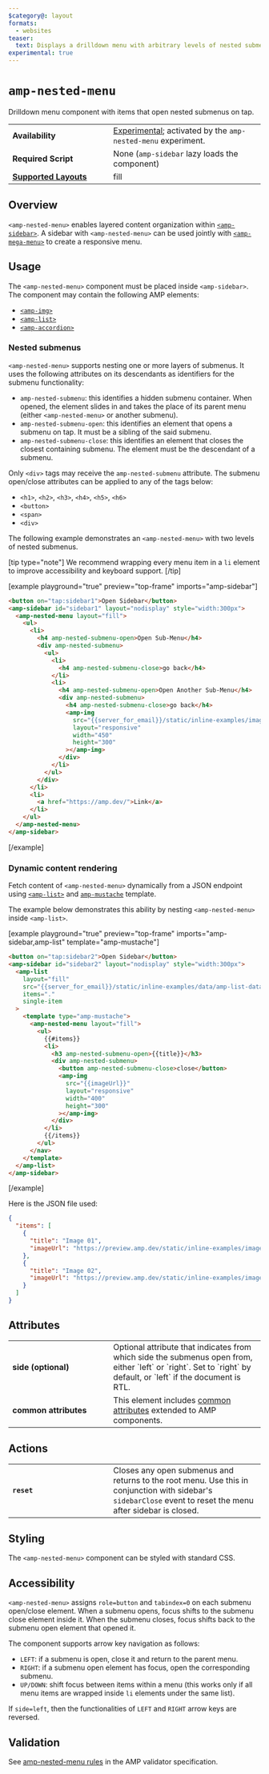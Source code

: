 ```yaml
---
$category@: layout
formats:
  - websites
teaser:
  text: Displays a drilldown menu with arbitrary levels of nested submenus.
experimental: true
---
```


<!--
Copyright 2019 The AMP HTML Authors. All Rights Reserved.

Licensed under the Apache License, Version 2.0 (the "License");
you may not use this file except in compliance with the License.
You may obtain a copy of the License at

      http://www.apache.org/licenses/LICENSE-2.0

Unless required by applicable law or agreed to in writing, software
distributed under the License is distributed on an "AS-IS" BASIS,
WITHOUT WARRANTIES OR CONDITIONS OF ANY KIND, either express or implied.
See the License for the specific language governing permissions and
limitations under the License.
-->

# `amp-nested-menu`

Drilldown menu component with items that open nested submenus on tap.

<table>
  <tr>
    <td width="40%"><strong>Availability</strong></td>
    <td><div><a href="https://amp.dev/documentation/guides-and-tutorials/learn/experimental">Experimental</a>; activated by the <code>amp-nested-menu</code> experiment.</div></td>
  </tr>
  <tr>
    <td width="40%"><strong>Required Script</strong></td>
    <td><div>None (<code>amp-sidebar</code> lazy loads the component)</div></td>
  </tr>
  <tr>
    <td class="col-fourty"><strong><a href="https://amp.dev/documentation/guides-and-tutorials/develop/style_and_layout/control_layout">Supported Layouts</a></strong></td>
    <td>fill</td>
  </tr>
</table>

## Overview

`<amp-nested-menu>` enables layered content organization within [`<amp-sidebar>`](../amp-sidebar/0.1/amp-sidebar.md). A sidebar with `<amp-nested-menu>` can be used jointly with [`<amp-mega-menu>`](../amp-mega-menu/amp-mega-menu.md) to create a responsive menu.

## Usage

The `<amp-nested-menu>` component must be placed inside `<amp-sidebar>`. The component may contain the following AMP elements:

- [`<amp-img>`](../../builtins/amp-img.md)
- [`<amp-list>`](../amp-list/amp-list.md)
- [`<amp-accordion>`](../amp-accordion/amp-accordion.md)

### Nested submenus

`<amp-nested-menu>` supports nesting one or more layers of submenus. It uses the following attributes on its descendants as identifiers for the submenu functionality:

- `amp-nested-submenu`: this identifies a hidden submenu container. When opened, the element slides in and takes the place of its parent menu (either `<amp-nested-menu>` or another submenu).
- `amp-nested-submenu-open`: this identifies an element that opens a submenu on tap. It must be a sibling of the said submenu.
- `amp-nested-submenu-close`: this identifies an element that closes the closest containing submenu. The element must be the descendant of a submenu.

Only `<div>` tags may receive the `amp-nested-submenu` attribute. The submenu open/close attributes can be applied to any of the tags below:

- `<h1>`, `<h2>`, `<h3>`, `<h4>`, `<h5>`, `<h6>`
- `<button>`
- `<span>`
- `<div>`

The following example demonstrates an `<amp-nested-menu>` with two levels of nested submenus.

[tip type="note"]
We recommend wrapping every menu item in a `li` element to improve accessibility and keyboard support.
[/tip]

[example playground="true" preview="top-frame" imports="amp-sidebar"]

```html
<button on="tap:sidebar1">Open Sidebar</button>
<amp-sidebar id="sidebar1" layout="nodisplay" style="width:300px">
  <amp-nested-menu layout="fill">
    <ul>
      <li>
        <h4 amp-nested-submenu-open>Open Sub-Menu</h4>
        <div amp-nested-submenu>
          <ul>
            <li>
              <h4 amp-nested-submenu-close>go back</h4>
            </li>
            <li>
              <h4 amp-nested-submenu-open>Open Another Sub-Menu</h4>
              <div amp-nested-submenu>
                <h4 amp-nested-submenu-close>go back</h4>
                <amp-img
                  src="{{server_for_email}}/static/inline-examples/images/image1.jpg"
                  layout="responsive"
                  width="450"
                  height="300"
                ></amp-img>
              </div>
            </li>
          </ul>
        </div>
      </li>
      <li>
        <a href="https://amp.dev/">Link</a>
      </li>
    </ul>
  </amp-nested-menu>
</amp-sidebar>
```

[/example]

### Dynamic content rendering

Fetch content of `<amp-nested-menu>` dynamically from a JSON endpoint using [`<amp-list>`](../amp-list/amp-list.md) and [`amp-mustache`](../amp-mustache/amp-mustache.md) template.

The example below demonstrates this ability by nesting `<amp-nested-menu>` inside `<amp-list>`.

[example playground="true" preview="top-frame" imports="amp-sidebar,amp-list" template="amp-mustache"]

```html
<button on="tap:sidebar2">Open Sidebar</button>
<amp-sidebar id="sidebar2" layout="nodisplay" style="width:300px">
  <amp-list
    layout="fill"
    src="{{server_for_email}}/static/inline-examples/data/amp-list-data.json"
    items="."
    single-item
  >
    <template type="amp-mustache">
      <amp-nested-menu layout="fill">
        <ul>
          {{#items}}
          <li>
            <h3 amp-nested-submenu-open>{{title}}</h3>
            <div amp-nested-submenu>
              <button amp-nested-submenu-close>close</button>
              <amp-img
                src="{{imageUrl}}"
                layout="responsive"
                width="400"
                height="300"
              ></amp-img>
            </div>
          </li>
          {{/items}}
        </ul>
      </nav>
    </template>
  </amp-list>
</amp-sidebar>
```

[/example]

Here is the JSON file used:

```json
{
  "items": [
    {
      "title": "Image 01",
      "imageUrl": "https://preview.amp.dev/static/inline-examples/images/flowers.jpg"
    },
    {
      "title": "Image 02",
      "imageUrl": "https://preview.amp.dev/static/inline-examples/images/sunset.jpg"
    }
  ]
}
```

## Attributes

<table>
  <tr>
    <td width="40%"><strong>side (optional)</strong></td>
    <td>Optional attribute that indicates from which side the submenus open from, either `left` or `right`. Set to `right` by default, or `left` if the document is RTL.</td>
  </tr>
  <tr>
    <td width="40%"><strong>common attributes</strong></td>
    <td>This element includes <a href="https://amp.dev/documentation/guides-and-tutorials/learn/common_attributes">common attributes</a> extended to AMP components.</td>
  </tr>
</table>

## Actions

<table>
  <tr>
    <td width="40%"><strong><code>reset</code></strong></td>
    <td>Closes any open submenus and returns to the root menu. Use this in conjunction with sidebar's <code>sidebarClose</code> event to reset the menu after sidebar is closed.</td>
  </tr>
</table>

## Styling

The `<amp-nested-menu>` component can be styled with standard CSS.

## Accessibility

`<amp-nested-menu>` assigns `role=button` and `tabindex=0` on each submenu open/close element. When a submenu opens, focus shifts to the submenu close element inside it. When the submenu closes, focus shifts back to the submenu open element that opened it.

The component supports arrow key navigation as follows:

- `LEFT`: if a submenu is open, close it and return to the parent menu.
- `RIGHT`: if a submenu open element has focus, open the corresponding submenu.
- `UP/DOWN`: shift focus between items within a menu (this works only if all menu items are wrapped inside `li` elements under the same list).

If `side=left`, then the functionalities of `LEFT` and `RIGHT` arrow keys are reversed.

## Validation

See [amp-nested-menu rules](https://github.com/ampproject/amphtml/blob/master/extensions/amp-nested-menu/validator-amp-nested-menu.protoascii) in the AMP validator specification.
